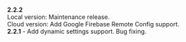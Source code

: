 **2.2.2**  
Local version: Maintenance release.  
Cloud version: Add Google Firebase Remote Config support.  
**2.2.1** - Add dynamic settings support. Bug fixing.  
